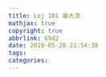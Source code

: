 ```yaml
---
title: Loj 101 最大流
mathjax: true
copyright: true
abbrlink: 69d2
date: 2020-05-20 21:54:38
tags:
categories:
---
```


<!--less-->